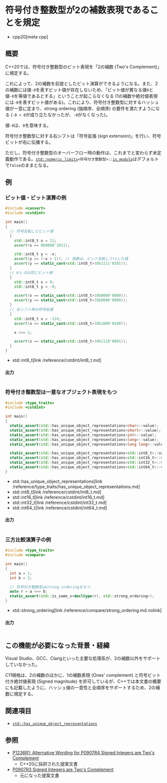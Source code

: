 # 符号付き整数型が2の補数表現であることを規定
* cpp20[meta cpp]

## 概要
C++20では、符号付き整数型のビット表現を「2の補数 (Two's Complement)」に規定する。

これによって、2の補数を前提としたビット演算ができるようになる。また、2の補数には値`-0`を表すビット値が存在しないため、「ビット値が異なる値`0`と値`-0`を等値であるとする」ということが起こらなくなる (1の補数や絶対値表現には`-0`を表すビット値がある)。これにより、符号付き整数型に対するハッシュ値が一意に定まり、strong ordering (強順序、全順序) の要件を満たすようになる (`-0 < 0`が成り立たなかったが、`-0`がなくなった)。

値`-0`は、`0`を意味する。

符号付き整数型に対する右シフトは「符号拡張 (sign extension)」を行い、符号ビットが右に伝播する。

ただし、符号付き整数型のオーバーフロー時の動作は、これまでと変わらず未定義動作である。[`std::numeric_limits`](/reference/limits/numeric_limits.md)`<符号付き整数型>::`[`is_modulo`](/reference/limits/numeric_limits/is_modulo.md)はデフォルトで`false`のままとなる。


## 例
### ビット値・ビット演算の例
```cpp example
#include <cassert>
#include <cstdint>

int main()
{
  // 符号反転したビット値
  {
    std::int8_t x = 11;
    assert(x == 0b0000'1011);

    std::int8_t y = -x;
    assert(y == (~x + 1)); // 負数は、ビット反転して+1した値
    assert(y == static_cast<std::int8_t>(0b1111'0101));
  }
  // 0と-0は同じビット値
  {
    std::int8_t x = 0;
    std::int8_t y = -0;

    assert(x == static_cast<std::int8_t>(0b0000'0000));
    assert(y == static_cast<std::int8_t>(0b0000'0000));
  }
  // 右シフト時の符号拡張
  {
    std::int8_t x = -124;
    assert(x == static_cast<std::int8_t>(0b1000'0100));

    x >>= 2;

    assert(x == static_cast<std::int8_t>(0b1110'0001));
  }
}
```
* std::int8_t[link /reference/cstdint/int8_t.md]

#### 出力
```
```

### 符号付き整数型は一意なオブジェクト表現をもつ
```cpp example
#include <type_traits>
#include <cstdint>

int main()
{
  static_assert(std::has_unique_object_representations<char>::value);
  static_assert(std::has_unique_object_representations<short>::value);
  static_assert(std::has_unique_object_representations<int>::value);
  static_assert(std::has_unique_object_representations<long>::value);
  static_assert(std::has_unique_object_representations<long long>::value);

  static_assert(std::has_unique_object_representations<std::int8_t>::value);
  static_assert(std::has_unique_object_representations<std::int16_t>::value);
  static_assert(std::has_unique_object_representations<std::int32_t>::value);
  static_assert(std::has_unique_object_representations<std::int64_t>::value);
}
```
* std::has_unique_object_representations[link /reference/type_traits/has_unique_object_representations.md]
* std::int8_t[link /reference/cstdint/int8_t.md]
* std::int16_t[link /reference/cstdint/int16_t.md]
* std::int32_t[link /reference/cstdint/int32_t.md]
* std::int64_t[link /reference/cstdint/int64_t.md]

#### 出力
```
```

### 三方比較演算子の例
```cpp example
#include <type_traits>
#include <compare>

int main()
{
  int a = 1;
  int b = 2;

  // 符号付き整数型はstrong orderingをもつ
  auto r = a <=> b;
  static_assert(std::is_same_v<decltype(r), std::strong_ordering>);
}
```
* std::strong_ordering[link /reference/compare/strong_ordering.md.nolink]

#### 出力
```
```


## この機能が必要になった背景・経緯
Visual Studio、GCC、Clangといった主要な処理系が、2の補数以外をサポートしていなかった。

C11規格は、2の補数のほかに、1の補数表現 (Ones' complement) と符号ビット付き絶対値表現 (Signed magnitude) を許可しているが、C++では本文書の概要にも記載したように、ハッシュ値の一意性と全順序をサポートするため、2の補数に規定する。


## 関連項目
- [`std::has_unique_object_representations`](/reference/type_traits/has_unique_object_representations.md)


## 参照
- [P1236R1: Alternative Wording for P0907R4 Signed Integers are Two's Complement](http://www.open-std.org/jtc1/sc22/wg21/docs/papers/2018/p1236r1.html)
    - C++20に採択された提案文書
- [P0907R3 Signed Integers are Two's Complement](http://www.open-std.org/jtc1/sc22/wg21/docs/papers/2018/p0907r3.html)
    - 元になった提案文書

